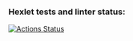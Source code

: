 ### Hexlet tests and linter status:
[![Actions Status](https://github.com/Paspr/rails-project-63/actions/workflows/hexlet-check.yml/badge.svg)](https://github.com/Paspr/rails-project-63/actions)